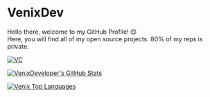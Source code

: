 # VenixDev
Hello there, welcome to my GitHub Profile! 😊
<br> Here, you will find all of my open source projects. 80% of my reps is private.

[![VC](https://shields-io-visitor-counter.herokuapp.com/badge?page=VenixDeveloper.VenixDeveloper&label=VISITIORS&labelColor=151515&color=151515&style=for-the-badge)](#)

[![VenixDeveloper's GitHub Stats](https://github-readme-stats.vercel.app/api?username=venixdeveloper&show_icons=true&count_private=true&layout=compact&theme=dark)](https://github.com/venixdeveloper)

[![Venix Top Languages](https://github-readme-stats.vercel.app/api/top-langs/?username=venixdeveloper&theme=dark)](https://github.com/venixdeveloper)
